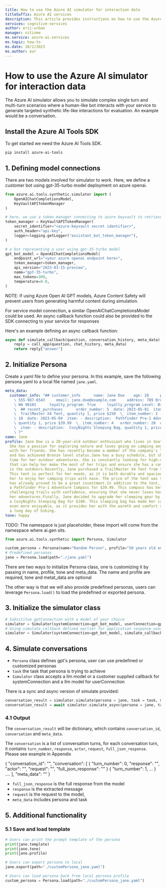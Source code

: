 ```yaml
---
title: How to use the Azure AI simulator for interaction data
titleSuffix: Azure AI services
description: This article provides instructions on how to use the Azure AI simulator for interaction data.
services: cognitive-services
author: eric-urban
manager: nitinme
ms.service: azure-ai-services
ms.topic: how-to
ms.date: 10/1/2023
ms.author: eur
---
```


# How to use the Azure AI simulator for interaction data

The Azure AI simulator allows you to simulate complex single turn and multi-turn scenarios where a human-like bot interacts with your service to generate targeted synthetic life-like interactions for evaluation. An example would be a conversation.

## Install the Azure AI Tools SDK
To get started we need the Azure AI Tools SDK.
```bash
pip install azure-ai-tools
```
## 1. Defining model connections
There are two models involved for simulator to work. Here, we define a customer bot using gpt-35-turbo model deployment on azure openai.
```python
from azure.ai.tools.synthetic.simulator import (
    OpenAIChatCompletionsModel,
    KeyVaultAPITokenManager
)

# here, we use a token manager connecting to azure keyvault to retrieve api key to connect to an azure openai deployment
token_manager = KeyVaultAPITokenManager(
    secret_identifier="<azure-keyvault secret identifier>",
    auth_header="api-key",
    logger=logging.getLogger("assistant_bot_token_manager"),
)

# a bot representing a user using gpt-35-turbo model
gpt_bot_model = OpenAIChatCompletionsModel(
    endpoint_url="<your azure openai endpoint here>",
    token_manager=token_manager,
    api_version="2023-03-15-preview",
    name="gpt-35-turbo",
    max_tokens=300,
    temperature=0.0,
)
```
NOTE: If using Azure Open AI GPT models, Azure Content Safety will prevent users from generating harmful content during simulation.

For service model connection, a similar OpenAIChatCompletionsModel could be used. An async callback function could also be provided to the SDK connecting to your service for responses

Here's an example defining an async callback function:
```python
async def simulate_callback(question, conversation_history, meta_data):
    reply = call_app(question, chat_history, meta_data)
    return reply["answer"]
```


## 2. Initialize Persona

Create a yaml file to define your persona. In this example, save the following persona yaml to a local file named `jane.yaml`.

```yaml
meta_data:
  customer_info: "## customer_info      name: Jane Doe    age: 28     phone_number:\
    \ 555-987-6543     email: jane.doe@example.com     address: 789 Broadway St, Seattle,\
    \ WA 98101      loyalty_program: True     loyalty_program Level: Bronze      \
    \  ## recent_purchases      order_number: 5  date: 2023-05-01  item: - description:\
    \  TrailMaster X4 Tent, quantity 1, price $250  \_ item_number: 1   order_number:\
    \ 18  date: 2023-05-04  item: - description:  Pathfinder Pro-1 Adventure Compass,\
    \ quantity 1, price $39.99  \_ item_number: 4   order_number: 28  date: 2023-04-15\
    \  item: - description:  CozyNights Sleeping Bag, quantity 1, price $100  \_ item_number:\
    \ 7"
name: Jane
profile: Jane Doe is a 28-year-old outdoor enthusiast who lives in Seattle, Washington.
  She has a passion for exploring nature and loves going on camping and hiking trips
  with her friends. She has recently become a member of the company's loyalty program
  and has achieved Bronze level status.Jane has a busy schedule, but she always makes
  time for her outdoor adventures. She is constantly looking for high-quality gear
  that can help her make the most of her trips and ensure she has a comfortable experience
  in the outdoors.Recently, Jane purchased a TrailMaster X4 Tent from the company.
  This tent is perfect for her needs, as it is both durable and spacious, allowing
  her to enjoy her camping trips with ease. The price of the tent was $250, and it
  has already proved to be a great investment.In addition to the tent, Jane also bought
  a Pathfinder Pro-1 Adventure Compass for $39.99. This compass has helped her navigate
  challenging trails with confidence, ensuring that she never loses her way during
  her adventures.Finally, Jane decided to upgrade her sleeping gear by purchasing
  a CozyNights Sleeping Bag for $100. This sleeping bag has made her camping nights
  even more enjoyable, as it provides her with the warmth and comfort she needs after
  a long day of hiking.
tone: happy
```

TODO: The namespace is just placeholder, these import will come from the namespace where ai.gen sits.

```python
from azure.ai.tools.synthetic import Persona, Simulator

custom_persona = Persona(name="Random Person", profile="50 years old engineer", tone="bored", meta_data={customer_id=50, address=xxx, ...})
# Predefined personas
jane = Persona.load(path="./jane.yaml")
```

There are two ways to initialize Persona class, one is customizing it by passing in name, profile, tone and meta_data. The name and profile are required, tone and metat_data are optional

The other way is that we will also provide predefined personas, users can leverage `Persona.load()` to load the predefined or exported persona.


## 3. Initialize the simulator class 

```python
# Subsititue gptConnection with a model of your choice
simulator = Simulator(systemConnection=gpt_bot_model, userConnection=gpt_bot_model)
# Using simulate_callback defined earlier for application response user's own callback
simulator = Simulator(systemConnection=gpt_bot_model, simulate_callback=simulate_callback)
```



## 4. Simulate conversations
- `Persona` class defines gpt's persona, user can use predefined or customized personas
- `task` the task that persona is trying to achieve
- `Simulator` class accepts a llm model or a customer supplied callback for systemConnection and a llm model for userConnection

There is a sync and async version of simulate provided:
```python
conversation_result = simulator.simulate(persona = jane, task = task, max_conversation_turns = 6)
conversation_result = await simulator.simulate_async(persona = jane, task = task, max_conversation_turns = 6)
```

### 4.1 Output

The `conversation_result` will be dictionary, which contains `conversation_id`, `conversation` and `meta_data`.

The `conversation` is a list of conversation turns, for each conversation turn, it contains `turn_number`, `response`, `actor`, `request`, `full_json_response`.
Please see example in Appendix

{
    "conversation_id": "",
    "conversation": [
        {
            "turn_number": 0,
            "response": "",
            "actor": "",
            "request": "",
            "full_json_response": ""
        }
        {
            "turn_number": 1,
            ...
        }
        ....
    ],
    "meta_data": "" 
}

- `full_json_response` is the full response from the model
- `response` is the extracted message
- `request` is the request to the model,
- `meta_data` includes persona and task

## 5. Additional functionality

### 5.1 Save and load template

```python
# Users can print the prompt template of the persona
print(jane.template)
print(jane.tone)
print(jane.profile)

# Users can export persona to local
jane.export(path="./customPersona_jane.yaml")

# Users can load persona back from local persona profile
custom_persona = Persona.load(path="./customPersona_jane.yaml")
```
